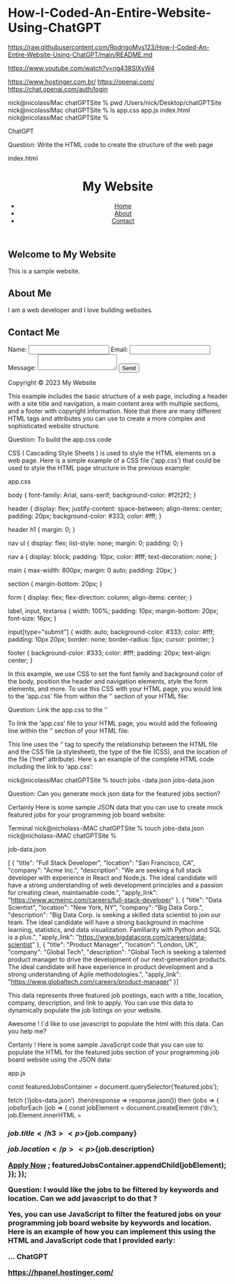 # How-I-Coded-An-Entire-Website-Using-ChatGPT

https://raw.githubusercontent.com/RodrigoMvs123/How-I-Coded-An-Entire-Website-Using-ChatGPT/main/README.md



https://www.youtube.com/watch?v=ng438SIXyW4

https://www.hostinger.com.br/
https://openai.com/
https://chat.openai.com/auth/login 

nick@nicolassíMac chatGPTSite % pwd
/Users/nick/Desktop/chatGPTSite 
nick@nicolassíMac chatGPTSite % ls
app.css    app.js   index.html
nick@nicolassíMac chatGPTSite % 

ChatGPT 

Question: Write the HTML code to create the structure of the web page 

index.html

<!DOCTYPE html>
<html>
<head>
  <title>My Website</title>
</head>
<body>
  <header>
    <h1>My Website</h1>
    <nav>
      <ul>
        <li><a href="#home">Home</a></li>
        <li><a href="#about">About</a></li>
        <li><a href="#contact">Contact</a></li>
      </ul>
    </nav>
  </header>
  <main>
    <section id="home">
      <h2>Welcome to My Website</h2>
      <p>This is a sample website.</p>
    </section>
    <section id="about">
      <h2>About Me</h2>
      <p>I am a web developer and I love building websites.</p>
    </section>
    <section id="contact">
      <h2>Contact Me</h2>
      <form>
        <label for="name">Name:</label>
        <input type="text" id="name" name="name">
        <label for="email">Email:</label>
        <input type="email" id="email" name="email">
        <label for="message">Message:</label>
        <textarea id="message" name="message"></textarea>
        <input type="submit" value="Send">
      </form>
    </section>
  </main>
  <footer>
    <p>Copyright &copy; 2023 My Website</p>
  </footer>
</body>
<script src=”app.js”></script>
</html>

This example includes the basic structure of a web page, including a header with a site title and navigation, a main content area with multiple sections, and a footer with copyright information. Note that there are many different HTML tags and attributes you can use to create a more complex and sophisticated website structure. 

Question: To build the app.css code

CSS ( Cascading Style Sheets ) is used to style the HTML elements on a web page. Here is a simple example of a CSS file (‘app.css’) that could be used to style the HTML page structure in the previous example:

app.css

body {
  font-family: Arial, sans-serif;
  background-color: #f2f2f2;
}

header {
  display: flex;
  justify-content: space-between;
  align-items: center;
  padding: 20px;
  background-color: #333;
  color: #fff;
}

header h1 {
  margin: 0;
}

nav ul {
  display: flex;
  list-style: none;
  margin: 0;
  padding: 0;
}

nav a {
  display: block;
  padding: 10px;
  color: #fff;
  text-decoration: none;
}

main {
  max-width: 800px;
  margin: 0 auto;
  padding: 20px;
}

section {
  margin-bottom: 20px;
}

form {
  display: flex;
  flex-direction: column;
  align-items: center;
}

label, input, textarea {
  width: 100%;
  padding: 10px;
  margin-bottom: 20px;
  font-size: 16px;
}

input[type="submit"] {
  width: auto;
  background-color: #333;
  color: #fff;
  padding: 10px 20px;
  border: none;
  border-radius: 5px;
  cursor: pointer;
}

footer {
  background-color: #333;
  color: #fff;
  padding: 20px;
  text-align: center;
}

In this example, we use CSS to set the font family and background color of the body, position the header and navigation elements, style the form elements, and more. To use this CSS with your HTML page, you would link to the ‘app.css’ file from within the ‘<head>’ section of your HTML file:

Question: Link the app.css to the ‘<head>’

To link the ‘app.css’ file to your HTML page, you would add the following line within the ‘<head>’ section of your HTML file:

<link rel="stylesheet" type="text/css" href="app.css">

This line uses the ‘<link>’ tag to specify the relationship between the HTML file and the CSS file (a stylesheet), the type of the file (CSS), and the location of the file (‘href’ attribute). 
Here´s an example of the complete HTML code including the link to ‘app.css’: 

<!DOCTYPE html>
<html>
<head> 
<title> My Website </title>
<link rel="stylesheet" type="text/css" href="app.css">
</haed>
<body>
      <! - - HTML content here - - >
</body>
</html>


nick@nicolassíMac chatGPTSite % touch jobs -data.json
jobs-data.json

Question: Can you generate mock json data for the featured jobs section?

Certainly Here is some sample JSON data that you can use to create mock featured jobs for your programming job board website: 

Terminal 
nick@nicholass-iMAC chatGPTSite % touch jobs-data.json
nick@nicholass-iMAC chatGPTSite %


job-data.json


[  {    "title": "Full Stack Developer",    "location": "San Francisco, CA",    "company": "Acme Inc.",    "description": "We are seeking a full stack developer with experience in React and Node.js. The ideal candidate will have a strong understanding of web development principles and a passion for creating clean, maintainable code.",    "apply_link": "https://www.acmeinc.com/careers/full-stack-developer"  },  {    "title": "Data Scientist",    "location": "New York, NY",    "company": "Big Data Corp.",    "description": "Big Data Corp. is seeking a skilled data scientist to join our team. The ideal candidate will have a strong background in machine learning, statistics, and data visualization. Familiarity with Python and SQL is a plus.",    "apply_link": "https://www.bigdatacorp.com/careers/data-scientist"  },  {    "title": "Product Manager",    "location": "London, UK",    "company": "Global Tech",    "description": "Global Tech is seeking a talented product manager to drive the development of our next-generation products. The ideal candidate will have experience in product development and a strong understanding of Agile methodologies.",    "apply_link": "https://www.globaltech.com/careers/product-manager"  }]

This data represents three featured job postings, each with a title, location, company, description, and link to apply. You can use this data to dynamically populate the job listings on your website.

Awesome ! I´d like to use javascript to populate the html with this data. Can you help me?

Certanly ! Here is some sample JavaScript code that you can use to populate the HTML for the featured jobs section of your programming job board website using the JSON data:

app.js

const featuredJobsContainer = document.querySelector(‘featured.jobs’); 

fetch (‘/jobs-data.json’)
   .then(response => response.json())
    then (jobs => {
      jobsforEach (job => {
      const jobElement = document.createElement (‘div’);
       job.Element.innerHTML = 
         <h3>${job.title}</h3>
         <p>${job.company}</p>
         <p>${job.location}</p>
         <p>${job.description}</p>
         <a href= “${job.apply_url}”>Apply Now</a>
         ;
         featuredJobsContainer.appendChild(jobElement);
          });
});

Question: I would like the jobs to be filtered by keywords and location. Can we add javascript to do that ?

Yes, you can use JavaScript to filter the featured jobs on your programming job board website by keywords and location.
Here is an example of how you can implement this using the HTML and JavaScript code that I provided early:

… ChatGPT 

https://hpanel.hostinger.com/








